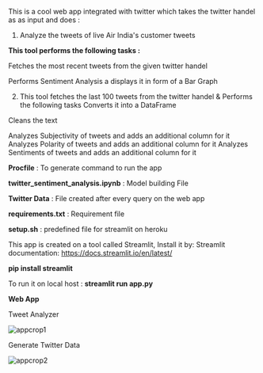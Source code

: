 This is a cool web app integrated with twitter which takes the twitter handel as as input and does :

1. Analyze the tweets of live Air India's customer tweets

**This tool performs the following tasks :**

Fetches the most recent tweets from the given twitter handel

Performs Sentiment Analysis a displays it in form of a Bar Graph

2. This tool fetches the last 100 tweets from the twitter handel & Performs the following tasks Converts it into a DataFrame

Cleans the text

Analyzes Subjectivity of tweets and adds an additional column for it
Analyzes Polarity of tweets and adds an additional column for it
Analyzes Sentiments of tweets and adds an additional column for it

**Procfile** : To generate command to run the app

**twitter_sentiment_analysis.ipynb** : Model building File

**Twitter Data** : File created after every query on the web app

**requirements.txt** : Requirement file

**setup.sh** : predefined file for streamlit on heroku

This app is created on a tool called Streamlit, Install it by: Streamlit documentation: https://docs.streamlit.io/en/latest/

**pip install streamlit**

To run it on local host : **streamlit run app.py**

**Web App**

Tweet Analyzer

![appcrop1](https://user-images.githubusercontent.com/92749977/170442652-197de182-b5f2-4062-9f9c-e9c831a42c2d.jpg)


Generate Twitter Data

![appcrop2](https://user-images.githubusercontent.com/92749977/170442688-f49d5c3e-5aff-4ea4-90b3-bbc9b79d2623.jpg)


